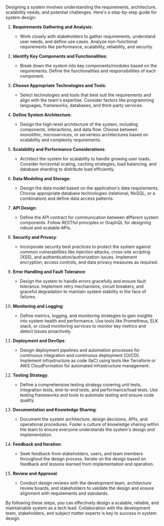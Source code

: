 Designing a system involves understanding the requirements, architecture, scalability needs, and potential challenges. Here's a step-by-step guide for system design:

1. **Requirements Gathering and Analysis**:

   - Work closely with stakeholders to gather requirements, understand user needs, and define use cases. Analyze non-functional requirements like performance, scalability, reliability, and security.

2. **Identify Key Components and Functionalities**:

   - Break down the system into key components/modules based on the requirements. Define the functionalities and responsibilities of each component.

3. **Choose Appropriate Technologies and Tools**:

   - Select technologies and tools that best suit the requirements and align with the team's expertise. Consider factors like programming languages, frameworks, databases, and third-party services.

4. **Define System Architecture**:

   - Design the high-level architecture of the system, including components, interactions, and data flow. Choose between monolithic, microservices, or serverless architectures based on scalability and complexity requirements.

5. **Scalability and Performance Considerations**:

   - Architect the system for scalability to handle growing user loads. Consider horizontal scaling, caching strategies, load balancing, and database sharding to distribute load efficiently.

6. **Data Modeling and Storage**:

   - Design the data model based on the application's data requirements. Choose appropriate database technologies (relational, NoSQL, or a combination) and define data access patterns.

7. **API Design**:

   - Define the API contract for communication between different system components. Follow RESTful principles or GraphQL for designing robust and scalable APIs.

8. **Security and Privacy**:

   - Incorporate security best practices to protect the system against common vulnerabilities like injection attacks, cross-site scripting (XSS), and authentication/authorization issues. Implement encryption, access controls, and data privacy measures as required.

9. **Error Handling and Fault Tolerance**:

   - Design the system to handle errors gracefully and ensure fault tolerance. Implement retry mechanisms, circuit breakers, and graceful degradation to maintain system stability in the face of failures.

10. **Monitoring and Logging**:

    - Define metrics, logging, and monitoring strategies to gain insights into system health and performance. Use tools like Prometheus, ELK stack, or cloud monitoring services to monitor key metrics and detect issues proactively.

11. **Deployment and DevOps**:

    - Design deployment pipelines and automation processes for continuous integration and continuous deployment (CI/CD). Implement infrastructure as code (IaC) using tools like Terraform or AWS CloudFormation for automated infrastructure management.

12. **Testing Strategy**:

    - Define a comprehensive testing strategy covering unit tests, integration tests, end-to-end tests, and performance/load tests. Use testing frameworks and tools to automate testing and ensure code quality.

13. **Documentation and Knowledge Sharing**:

    - Document the system architecture, design decisions, APIs, and operational procedures. Foster a culture of knowledge sharing within the team to ensure everyone understands the system's design and implementation.

14. **Feedback and Iteration**:

    - Seek feedback from stakeholders, users, and team members throughout the design process. Iterate on the design based on feedback and lessons learned from implementation and operation.

15. **Review and Approval**:
    - Conduct design reviews with the development team, architecture review boards, and stakeholders to validate the design and ensure alignment with requirements and standards.

By following these steps, you can effectively design a scalable, reliable, and maintainable system as a tech lead. Collaboration with the development team, stakeholders, and subject matter experts is key to success in system design.
